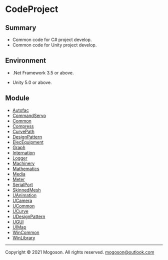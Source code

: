 # CodeProject

## Summary
- Common code for C# project develop.
- Common code for Unity project develop.

## Environment

- .Net Framework 3.5 or above.

- Unity 5.0 or above.

## Module

- [Autofac](./Autofac/README.md)
- [CommandServo](./CommandServo/README.md)
- [Common](./Common/README.md)
- [Compress](./Compress/README.md)
- [CurvePath](./CurvePath/README.md)
- [DesignPattern](./DesignPattern/README.md)
- [ElecEquipment](./ElecEquipment/README.md)
- [Graph](./Graph/README.md)
- [Internation](./Internation/README.md)
- [Logger](./Logger/README.md)
- [Machinery](./Machinery/README.md)
- [Mathematics](./Mathematics/README.md)
- [Media](./Media/README.md)
- [Meter](./Meter/README.md)
- [SerialPort](./SerialPort/README.md)
- [SkinnedMesh](./SkinnedMesh/README.md)
- [UAnimation](./UAnimation/README.md)
- [UCamera](./UCamera/README.md)
- [UCommon](./UCommon/README.md)
- [UCurve](./UCurve/README.md)
- [UDesignPattern](./UDesignPattern/README.md)
- [UGUI](./UGUI/README.md)
- [UIMap](./UIMap/README.md)
- [WinCommon](./WinCommon/README.md)
- [WinLibrary](./WinLibrary/README.md)

------

Copyright © 2021 Mogoson. All rights reserved.	mogoson@outlook.com